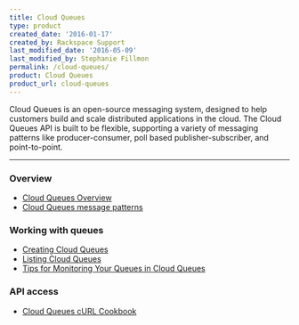 ```yaml
---
title: Cloud Queues
type: product
created_date: '2016-01-17'
created_by: Rackspace Support
last_modified_date: '2016-05-09'
last_modified_by: Stephanie Fillmon
permalink: /cloud-queues/
product: Cloud Queues
product_url: cloud-queues
---
```


Cloud Queues is an open-source messaging system, designed to help customers build and scale distributed applications in the cloud. The Cloud Queues API is built to be flexible, supporting a variety of messaging patterns like producer-consumer, poll based publisher-subscriber, and point-to-point.

<hr />

###  Overview

- [Cloud Queues Overview](/how-to/cloud-queues-overview)
- [Cloud Queues message patterns](/how-to/cloud-queues-message-patterns)

###  Working with queues

- [Creating Cloud Queues](/how-to/creating-cloud-queues)
- [Listing Cloud Queues](/how-to/listing-cloud-queues)
- [Tips for Monitoring Your Queues in Cloud Queues](/how-to/tips-for-monitoring-your-queues-in-cloud-queues)

###  API access

- [Cloud Queues cURL Cookbook](/how-to/cloud-queues-curl-cookbook)
